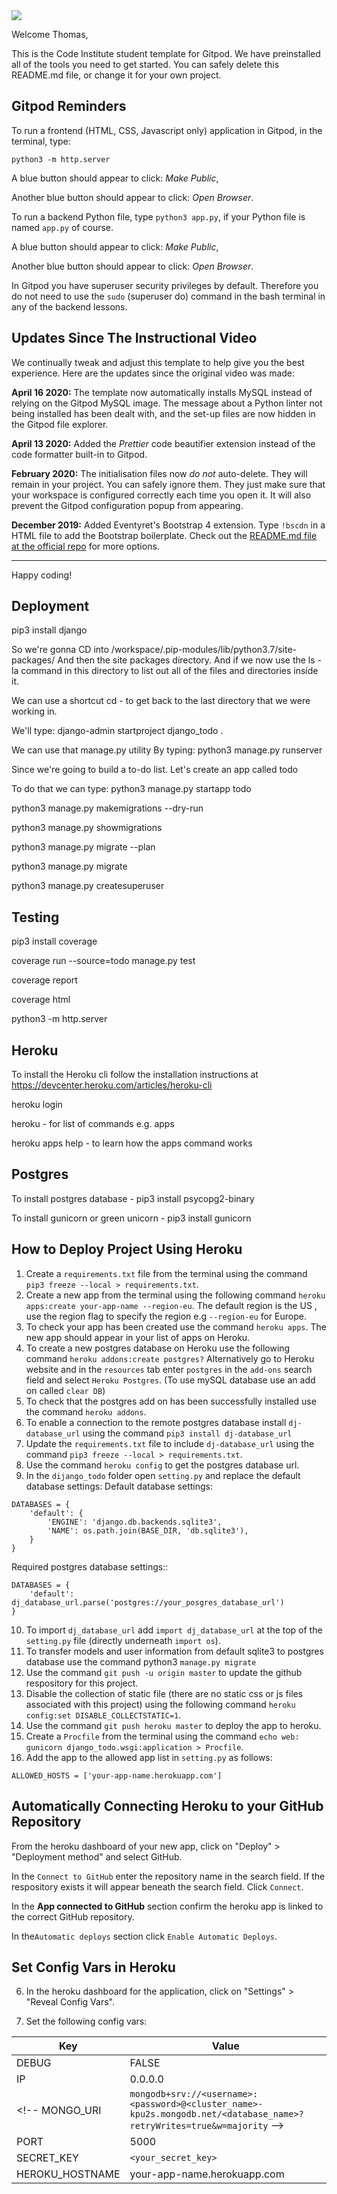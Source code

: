 <img src="https://codeinstitute.s3.amazonaws.com/fullstack/ci_logo_small.png" style="margin: 0;">

Welcome Thomas,

This is the Code Institute student template for Gitpod. We have preinstalled all of the tools you need to get started. You can safely delete this README.md file, or change it for your own project.

## Gitpod Reminders

To run a frontend (HTML, CSS, Javascript only) application in Gitpod, in the terminal, type:

`python3 -m http.server`

A blue button should appear to click: *Make Public*,

Another blue button should appear to click: *Open Browser*.

To run a backend Python file, type `python3 app.py`, if your Python file is named `app.py` of course.

A blue button should appear to click: *Make Public*,

Another blue button should appear to click: *Open Browser*.

In Gitpod you have superuser security privileges by default. Therefore you do not need to use the `sudo` (superuser do) command in the bash terminal in any of the backend lessons.

## Updates Since The Instructional Video

We continually tweak and adjust this template to help give you the best experience. Here are the updates since the original video was made:

**April 16 2020:** The template now automatically installs MySQL instead of relying on the Gitpod MySQL image. The message about a Python linter not being installed has been dealt with, and the set-up files are now hidden in the Gitpod file explorer.

**April 13 2020:** Added the _Prettier_ code beautifier extension instead of the code formatter built-in to Gitpod.

**February 2020:** The initialisation files now _do not_ auto-delete. They will remain in your project. You can safely ignore them. They just make sure that your workspace is configured correctly each time you open it. It will also prevent the Gitpod configuration popup from appearing.

**December 2019:** Added Eventyret's Bootstrap 4 extension. Type `!bscdn` in a HTML file to add the Bootstrap boilerplate. Check out the <a href="https://github.com/Eventyret/vscode-bcdn" target="_blank">README.md file at the official repo</a> for more options.

--------

Happy coding!


## Deployment

pip3 install django

So we're gonna CD into /workspace/.pip-modules/lib/python3.7/site-packages/
And then the site packages directory.
And if we now use the ls -la command in this directory to list out all of the files and directories inside it.

We can use a shortcut cd - to get back to the last directory that we were working in.

We'll type: django-admin startproject django_todo .

We can use that manage.py utility By typing: python3 manage.py runserver

Since we're going to build a to-do list. Let's create an app called todo

To do that we can type: python3 manage.py startapp todo

python3 manage.py makemigrations --dry-run

python3 manage.py showmigrations

python3 manage.py migrate --plan

python3 manage.py migrate

python3 manage.py createsuperuser


## Testing

pip3 install coverage

coverage run --source=todo manage.py test

coverage report

coverage html

python3 -m http.server


## Heroku

To install the Heroku cli follow the installation instructions at https://devcenter.heroku.com/articles/heroku-cli

heroku login


heroku - for list of commands e.g. apps

heroku apps help - to learn how the apps command works


## Postgres

To install postgres database - pip3 install psycopg2-binary

To install gunicorn or green unicorn - pip3 install gunicorn

## How to Deploy Project Using Heroku

1. Create a `requirements.txt` file from the terminal using the command `pip3 freeze --local > requirements.txt`.
2. Create a new app from the terminal using the following command `heroku apps:create your-app-name --region-eu`. The default region is the US , use the region flag to specify the region e.g `--region-eu` for Europe.
3. To check your app has been created use the command `heroku apps`. The new app should appear in your list of apps on Heroku.
4. To create a new postgres database on Heroku use the following command `heroku addons:create postgres?` Alternatively go to Heroku website and in the `resources` tab enter `postgres` in the `add-ons` search field and select `Heroku Postgres`. (To use mySQL database use an add on called `clear DB`)
5. To check that the postgres add on has been successfully installed use the command `heroku addons`.
6. To enable a connection to the remote postgres database install `dj-database_url` using the command `pip3 install dj-database_url`
7. Update the `requirements.txt` file to include `dj-database_url` using the command `pip3 freeze --local > requirements.txt`.
8. Use the command `heroku config` to get the postgres database url.
9. In the `dijango_todo` folder open `setting.py` and replace the default database settings:
Default database settings:
```
DATABASES = {
    'default': {
        'ENGINE': 'django.db.backends.sqlite3',
        'NAME': os.path.join(BASE_DIR, 'db.sqlite3'),
    }
}
```
Required postgres database settings::
```
DATABASES = {
    'default': dj_database_url.parse('postgres://your_posgres_database_url')
}
```
10. To import `dj_database_url` add `import dj_database_url` at the top of the `setting.py` file (directly underneath `import os`).
11. To transfer models and user information from default sqlite3 to postgres database use the command python3 `manage.py migrate`
12. Use the command `git push -u origin master` to update the github respository for this project.
12. Disable the collection of static file (there are no static css or js files associated with this project) using the following command `heroku config:set DISABLE_COLLECTSTATIC=1`.
13. Use the command `git push heroku master` to deploy the app to heroku.
14. Create a `Procfile` from the terminal using the command `echo web: gunicorn django_todo.wsgi:application > Procfile`.
15. Add the app to the allowed app list in `setting.py` as follows:
```
ALLOWED_HOSTS = ['your-app-name.herokuapp.com']
```
## Automatically Connecting Heroku to your GitHub Repository
From the heroku dashboard of your new app, click on "Deploy" > "Deployment method" and select GitHub.

In the `Connect to GitHub` enter the repository name in the search field. If the respository exists it will appear beneath the search field. Click `Connect`.

In the **App connected to GitHub** section confirm the heroku app is linked to the correct GitHub repository.

In the`Automatic deploys` section click `Enable Automatic Deploys`.

## Set Config Vars in Heroku
6. In the heroku dashboard for the application, click on "Settings" > "Reveal Config Vars".

7. Set the following config vars:

| Key | Value |
 --- | ---
DEBUG | FALSE
IP | 0.0.0.0
<!-- MONGO_URI | `mongodb+srv://<username>:<password>@<cluster_name>-kpu2s.mongodb.net/<database_name>?retryWrites=true&w=majority` -->
PORT | 5000
SECRET_KEY | `<your_secret_key>`
HEROKU_HOSTNAME | your-app-name.herokuapp.com